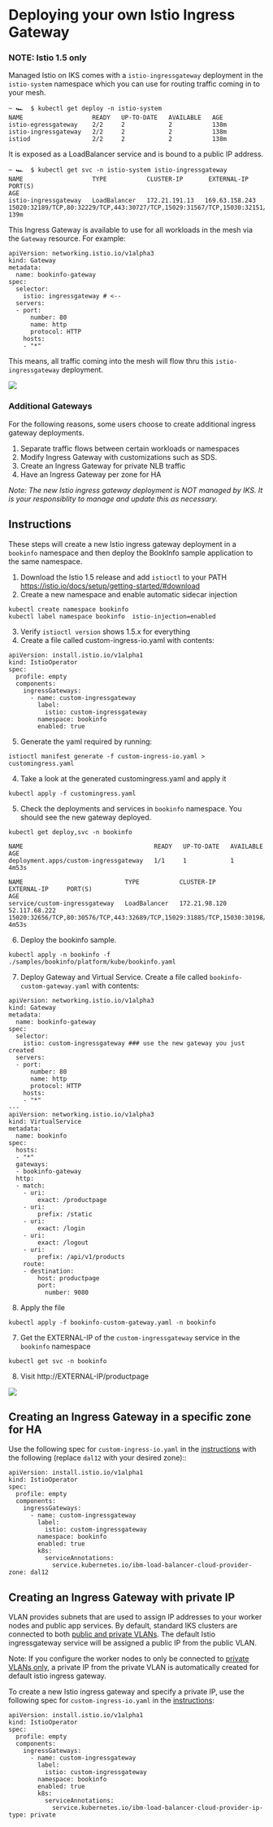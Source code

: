 # Deploying your own Istio Ingress Gateway

### NOTE: Istio 1.5 only

Managed Istio on IKS comes with a `istio-ingressgateway` deployment in the `istio-system` namespace which you can use for routing traffic coming in to your mesh. 
```
~ 🏎  $ kubectl get deploy -n istio-system
NAME                   READY   UP-TO-DATE   AVAILABLE   AGE
istio-egressgateway    2/2     2            2           138m
istio-ingressgateway   2/2     2            2           138m
istiod                 2/2     2            2           138m
```
It is exposed as a LoadBalancer service and is bound to a public IP address.
```
~ 🏎  $ kubectl get svc -n istio-system istio-ingressgateway
NAME                   TYPE           CLUSTER-IP       EXTERNAL-IP     PORT(S)                                                                                                                      AGE
istio-ingressgateway   LoadBalancer   172.21.191.13   169.63.158.243   15020:32189/TCP,80:32229/TCP,443:30727/TCP,15029:31567/TCP,15030:32151/TCP,15031:31829/TCP,15032:32446/TCP,31400:31871/TCP,15443:32171/TCP   139m
```
This Ingress Gateway is available to use for all workloads in the mesh via the `Gateway` resource. For example:
```
apiVersion: networking.istio.io/v1alpha3
kind: Gateway
metadata:
  name: bookinfo-gateway
spec:
  selector:
    istio: ingressgateway # <-- 
  servers:
  - port:
      number: 80
      name: http
      protocol: HTTP
    hosts:
    - "*"
```
This means, all traffic coming into the mesh will flow thru this `istio-ingressgateway` deployment. 

![](images/istioingress-default.png)

### Additional Gateways

For the following reasons, some users choose to create additional ingress gateway deployments. 
1. Separate traffic flows between certain workloads or namespaces
2. Modify Ingress Gateway with customizations such as SDS.
3. Create an Ingress Gateway for private NLB traffic
4. Have an Ingress Gateway per zone for HA


*Note: The new Istio ingress gateway deployment is NOT managed by IKS. It is your responsiblity to manage and update this as necessary.*

## Instructions
These steps will create a new Istio ingress gateway deployment in a `bookinfo` namespace and then deploy the BookInfo sample application to the same namespace.

1. Download the Istio 1.5 release and add `istioctl` to your PATH https://istio.io/docs/setup/getting-started/#download
2. Create a new namespace and enable automatic sidecar injection
```
kubectl create namespace bookinfo
kubectl label namespace bookinfo  istio-injection=enabled
```
3. Verify `istioctl version` shows 1.5.x for everything
4. Create a file called custom-ingress-io.yaml with contents:
```
apiVersion: install.istio.io/v1alpha1
kind: IstioOperator
spec:
  profile: empty
  components:
    ingressGateways:
      - name: custom-ingressgateway
        label: 
          istio: custom-ingressgateway
        namespace: bookinfo
        enabled: true
```
5. Generate the yaml required by running:
```
istioctl manifest generate -f custom-ingress-io.yaml > customingress.yaml
```

4. Take a look at the generated customingress.yaml and apply it
```
kubectl apply -f customingress.yaml
```
5. Check the deployments and services in `bookinfo` namespace. You should see the new gateway deployed. 
```
kubectl get deploy,svc -n bookinfo
```
```
NAME                                    READY   UP-TO-DATE   AVAILABLE   AGE
deployment.apps/custom-ingressgateway   1/1     1            1           4m53s

NAME                            TYPE           CLUSTER-IP      EXTERNAL-IP     PORT(S)                                                                                                                                      AGE
service/custom-ingressgateway   LoadBalancer   172.21.98.120   52.117.68.222   15020:32656/TCP,80:30576/TCP,443:32689/TCP,15029:31885/TCP,15030:30198/TCP,15031:32637/TCP,15032:30869/TCP,31400:30310/TCP,15443:31698/TCP   4m53s

```
6. Deploy the bookinfo sample.
```
kubectl apply -n bookinfo -f ./samples/bookinfo/platform/kube/bookinfo.yaml
```
7. Deploy Gateway and Virtual Service. Create a file called `bookinfo-custom-gateway.yaml` with contents:
```
apiVersion: networking.istio.io/v1alpha3
kind: Gateway
metadata:
  name: bookinfo-gateway
spec:
  selector:
    istio: custom-ingressgateway ### use the new gateway you just created
  servers:
  - port:
      number: 80
      name: http
      protocol: HTTP
    hosts:
    - "*"
---
apiVersion: networking.istio.io/v1alpha3
kind: VirtualService
metadata:
  name: bookinfo
spec:
  hosts:
  - "*"
  gateways:
  - bookinfo-gateway
  http:
  - match:
    - uri:
        exact: /productpage
    - uri:
        prefix: /static
    - uri:
        exact: /login
    - uri:
        exact: /logout
    - uri:
        prefix: /api/v1/products
    route:
    - destination:
        host: productpage
        port:
          number: 9080
```
8. Apply the file
```
kubectl apply -f bookinfo-custom-gateway.yaml -n bookinfo
```
7. Get the EXTERNAL-IP of the `custom-ingressgateway` service in the `bookinfo` namespace
```
kubectl get svc -n bookinfo
```
8. Visit http://EXTERNAL-IP/productpage

![](images/istioingress-custom.png)


## Creating an Ingress Gateway in a specific zone for HA

Use the following spec for `custom-ingress-io.yaml` in the [instructions](#instructions) with the following (replace `dal12` with your desired zone)::

```
apiVersion: install.istio.io/v1alpha1
kind: IstioOperator
spec:
  profile: empty
  components:
    ingressGateways:
      - name: custom-ingressgateway
        label: 
          istio: custom-ingressgateway
        namespace: bookinfo
        enabled: true
        k8s:
          serviceAnnotations:
            service.kubernetes.io/ibm-load-balancer-cloud-provider-zone: dal12
```

## Creating an Ingress Gateway with private IP

VLAN provides subnets that are used to assign IP addresses to your worker nodes and public app services. By default, standard IKS clusters are connected to both [public and private VLANs](https://cloud.ibm.com/docs/containers?topic=containers-subnets#basics_vlans). The default Istio ingressgateway service will be assigned a public IP from the public VLAN.

Note: If you configure the worker nodes to only be connected to [private VLANs only](https://cloud.ibm.com/docs/containers?topic=containers-clusters), a private IP from the private VLAN is automatically created for default istio ingress gateway. 

To create a new Istio ingress gateway and specify a private IP, use the following spec for `custom-ingress-io.yaml` in the [instructions](#instructions):

```
apiVersion: install.istio.io/v1alpha1
kind: IstioOperator
spec:
  profile: empty
  components:
    ingressGateways:
      - name: custom-ingressgateway
        label: 
          istio: custom-ingressgateway
        namespace: bookinfo
        enabled: true
        k8s:
          serviceAnnotations:
            service.kubernetes.io/ibm-load-balancer-cloud-provider-ip-type: private
